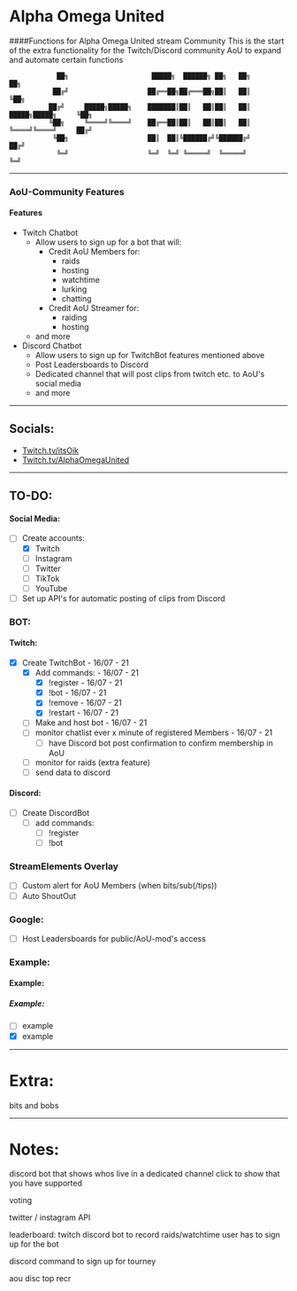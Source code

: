 <!-- Readme.md -->
<!-- Author: ItsOiK -->
<!-- Date: 10/07 - 2021 -->

# Alpha Omega United
####Functions for Alpha Omega United stream Community
This is the start of the extra functionality for the Twitch/Discord
community AoU to expand and automate certain functions


```
            ██╗                     █████╗  ██████╗ ██╗   ██╗                    ██╗
           ██╔╝                    ██╔══██╗██╔═══██╗██║   ██║                    ╚██╗
          ██╔╝     █████╗█████╗    ███████║██║   ██║██║   ██║    █████╗█████╗     ╚██╗
          ╚██╗     ╚════╝╚════╝    ██╔══██║██║   ██║██║   ██║    ╚════╝╚════╝     ██╔╝
           ╚██╗                    ██║  ██║╚██████╔╝╚██████╔╝                    ██╔╝
            ╚═╝                    ╚═╝  ╚═╝ ╚═════╝  ╚═════╝                     ╚═╝
```



---
### AoU-Community Features
#### Features
-   Twitch Chatbot
    -   Allow users to sign up for a bot that will:
		- Credit AoU Members for:
    		- raids
    		- hosting
    		- watchtime
    		- lurking
    		- chatting
		- Credit AoU Streamer for:
    		- raiding
    		- hosting
    - and more
-   Discord Chatbot
    -   Allow users to sign up for TwitchBot features mentioned above
    -   Post Leadersboards to Discord
    -   Dedicated channel that will post clips from twitch etc. to AoU's social media
    -   and more

---
## Socials:
-   [Twitch.tv/itsOik](https://www.twitch.tv/itsoik)
-   [Twitch.tv/AlphaOmegaUnited](https://www.twitch.tv/alphaomegaunited)
---

## TO-DO:
#### Social Media:
- [ ] Create accounts:
  - [x] Twitch
  - [ ] Instagram
  - [ ] Twitter
  - [ ] TikTok
  - [ ] YouTube
- [ ] Set up API's for automatic posting of clips from Discord

### BOT:
#### Twitch:
- [x] Create TwitchBot  - 16/07 - 21
  - [x] Add commands:   - 16/07 - 21
    - [x] !register   - 16/07 - 21
    - [x] !bot <username>   - 16/07 - 21
    - [x] !remove  - 16/07 - 21
    - [x] !restart   - 16/07 - 21
  - [ ] Make and host bot  - 16/07 - 21
  - [ ] monitor chatlist ever x minute of registered Members  - 16/07 - 21
    - [ ] have Discord bot post confirmation to confirm membership in AoU
  - [ ] monitor for raids (extra feature)
  - [ ] send data to discord
#### Discord:
- [ ] Create DiscordBot
  - [ ] add commands:
    - [ ] !register
    - [ ] !bot <username>
### StreamElements Overlay
- [ ] Custom alert for AoU Members (when bits/sub(/tips))
- [ ] Auto ShoutOut
### Google:
- [ ] Host Leadersboards for public/AoU-mod's access
### Example:
#### Example:
##### Example:
- [ ] example
- [x] example
---
# Extra:
bits and bobs

---
# Notes:


discord bot that shows whos live in a dedicated channel
click to show that you have supported

voting

twitter / instagram API

leaderboard:
twitch discord bot to record raids/watchtime
user has to sign up for the bot

discord command to sign up for tourney

aou disc top recr